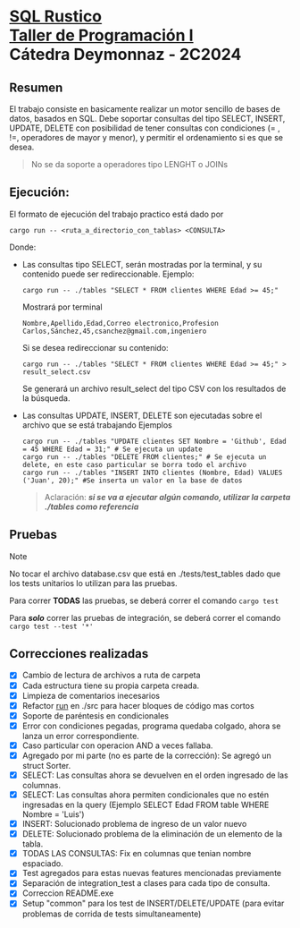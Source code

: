 # [SQL Rustico](https://taller-1-fiuba-rust.github.io/proyecto/24C2/ejercicio_individual.html)<br />[Taller de Programación I](https://taller-1-fiuba-rust.github.io/inicio.html)<br />Cátedra Deymonnaz - 2C2024  

## Resumen
El trabajo consiste en basicamente realizar un motor sencillo de bases de datos, basados en SQL.
Debe soportar consultas del tipo SELECT, INSERT, UPDATE, DELETE con posibilidad de tener
consultas con condiciones (= , !=, operadores de mayor y menor), y permitir el ordenamiento si es
que se desea.
> No se da soporte a operadores tipo LENGHT o JOINs

## Ejecución:
El formato de ejecución del trabajo practico está dado por 
```
cargo run -- <ruta_a_directorio_con_tablas> <CONSULTA>
```
Donde:
* Las consultas tipo SELECT, serán mostradas por la terminal, y su contenido puede ser redireccionable.
    Ejemplo: 

    ```
    cargo run -- ./tables "SELECT * FROM clientes WHERE Edad >= 45;"
    ```

    Mostrará por terminal

    ```
    Nombre,Apellido,Edad,Correo electronico,Profesion
    Carlos,Sánchez,45,csanchez@gmail.com,ingeniero
    ```

    Si se desea redireccionar su contenido:

    ```
    cargo run -- ./tables "SELECT * FROM clientes WHERE Edad >= 45;" > result_select.csv
    ```

    Se generará un archivo result_select del tipo CSV con los resultados de la búsqueda.

* Las consultas UPDATE, INSERT, DELETE son ejecutadas sobre el archivo que se está trabajando
    Ejemplos
    ```
    cargo run -- ./tables "UPDATE clientes SET Nombre = 'Github', Edad = 45 WHERE Edad = 31;" # Se ejecuta un update
    cargo run -- ./tables "DELETE FROM clientes;" # Se ejecuta un delete, en este caso particular se borra todo el archivo
    cargo run -- ./tables "INSERT INTO clientes (Nombre, Edad) VALUES ('Juan', 20);" #Se inserta un valor en la base de datos
    ```

    > Aclaración: ***si se va a ejecutar algún comando, utilizar la carpeta ./tables como referencia***

## Pruebas

> [!NOTE]
> No tocar el archivo database.csv que está en ./tests/test_tables dado que los tests unitarios
> lo utilizan para las pruebas.

Para correr **TODAS** las pruebas, se deberá correr el comando
`
cargo test
`

Para ***solo*** correr las pruebas de integración, se deberá correr el comando
`
cargo test --test '*'
`

## Correcciones realizadas

- [x] Cambio de lectura de archivos a ruta de carpeta
- [x] Cada estructura tiene su propia carpeta creada.
- [x] Limpieza de comentarios inecesarios
- [x] Refactor [run](https://github.com/lucas794/20242c_tpindividual_taller/blob/ee3c77fc37aa7f4291fd7df8e4af1758ee08b7e7/src/main.rs#L30) en ./src para hacer bloques de código mas cortos
- [x] Soporte de paréntesis en condicionales
- [x] Error con condiciones pegadas, programa quedaba colgado, ahora se lanza un error correspondiente.
- [x] Caso particular con operacion AND a veces fallaba.
- [x] Agregado por mi parte (no es parte de la corrección): Se agregó un struct Sorter.
- [x] SELECT: Las consultas ahora se devuelven en el orden ingresado de las columnas.
- [x] SELECT: Las consultas ahora permiten condicionales que no estén ingresadas en la query (Ejemplo SELECT Edad FROM table WHERE Nombre = 'Luis')
- [x] INSERT: Solucionado problema de ingreso de un valor nuevo
- [x] DELETE: Solucionado problema de la eliminación de un elemento de la tabla.
- [x] TODAS LAS CONSULTAS: Fix en columnas que tenian nombre espaciado.
- [x] Test agregados para estas nuevas features mencionadas previamente
- [x] Separación de integration_test a clases para cada tipo de consulta.
- [x] Correccion README.exe
- [x] Setup "common" para los test de INSERT/DELETE/UPDATE (para evitar problemas de corrida de tests simultaneamente)
